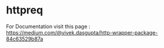 # httpreq

For Documentation visit this page :  https://medium.com/@vivek.dasgupta/http-wrapper-package-84c63529b87a
